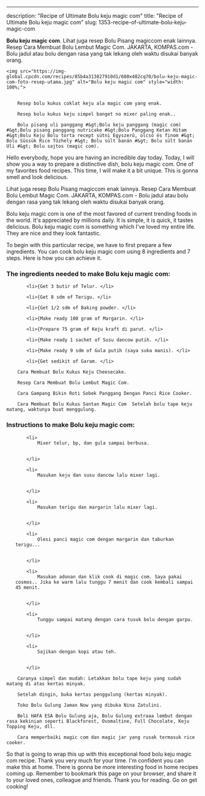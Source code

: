 ---
description: "Recipe of Ultimate Bolu keju magic com"
title: "Recipe of Ultimate Bolu keju magic com"
slug: 1353-recipe-of-ultimate-bolu-keju-magic-com

<p>
	<strong>Bolu keju magic com</strong>. 
	Lihat juga resep Bolu Pisang magiccom enak lainnya. Resep Cara Membuat Bolu Lembut Magic Com. JAKARTA, KOMPAS.com - Bolu jadul atau bolu dengan rasa yang tak lekang oleh waktu disukai banyak orang.
</p>
<p>
	
	<img src="https://img-global.cpcdn.com/recipes/85b4a313827910d1/680x482cq70/bolu-keju-magic-com-foto-resep-utama.jpg" alt="Bolu keju magic com" style="width: 100%;">
	
	
		Resep bolu kukus coklat keju ala magic com yang enak.
	
		Resep bolu kukus keju simpel banget no mixer paling enak..
	
		Bolu pisang uli panggang #&gt;Bolu keju panggang (magic com) #&gt;Bolu pisang panggang nutricake #&gt;Bolu Panggang Ketan Hitam #&gt;Bolu Keju Bolu torta recept sütni Egyszerű, olcsó és finom #&gt; Bolu Süssük Rice Tűzhely #&gt; Bolu sült banán #&gt; Bolu sült banán Uli #&gt; Bolu sajtos (magic com).
	
</p>
<p>
	Hello everybody, hope you are having an incredible day today. Today, I will show you a way to prepare a distinctive dish, bolu keju magic com. One of my favorites food recipes. This time, I will make it a bit unique. This is gonna smell and look delicious.
</p>
	
<p>
	Lihat juga resep Bolu Pisang magiccom enak lainnya. Resep Cara Membuat Bolu Lembut Magic Com. JAKARTA, KOMPAS.com - Bolu jadul atau bolu dengan rasa yang tak lekang oleh waktu disukai banyak orang.
</p>
<p>
	Bolu keju magic com is one of the most favored of current trending foods in the world. It's appreciated by millions daily. It is simple, it is quick, it tastes delicious. Bolu keju magic com is something which I've loved my entire life. They are nice and they look fantastic.
</p>

<p>
To begin with this particular recipe, we have to first prepare a few ingredients. You can cook bolu keju magic com using 8 ingredients and 7 steps. Here is how you can achieve it.
</p>

<h3>The ingredients needed to make Bolu keju magic com:</h3>

<ol>
	
		<li>{Get 3 butir of Telur. </li>
	
		<li>{Get 8 sdm of Terigu. </li>
	
		<li>{Get 1/2 sdm of Baking powder. </li>
	
		<li>{Make ready 100 gram of Margarin. </li>
	
		<li>{Prepare 75 gram of Keju kraft di parut. </li>
	
		<li>{Make ready 1 sachet of Susu dancow putih. </li>
	
		<li>{Make ready 9 sdm of Gula putih (saya suka manis). </li>
	
		<li>{Get sedikit of Garam. </li>
	
</ol>
<p>
	
		Cara Membuat Bolu Kukus Keju Cheesecake.
	
		Resep Cara Membuat Bolu Lembut Magic Com.
	
		Cara Gampang Bikin Roti Sobek Panggang Dengan Panci Rice Cooker.
	
		Cara Membuat Bolu Kukus Santan Magic Com  Setelah bolu tape keju matang, waktunya buat menggulung.
	
</p>

<h3>Instructions to make Bolu keju magic com:</h3>

<ol>
	
		<li>
			Mixer telur, bp, dan gula sampai berbusa.
			
			
		</li>
	
		<li>
			Masukan keju dan susu dancow lalu mixer lagi.
			
			
		</li>
	
		<li>
			Masukan terigu dan margarin lalu mixer lagi.
			
			
		</li>
	
		<li>
			Olesi panci magic com dengan margarin dan taburkan terigu...
			
			
		</li>
	
		<li>
			Masukan adonan dan klik cook di magic com. Saya pakai cosmos.. Jika ke warm lalu tunggu 7 menit dan cook kembali sampai 45 menit.
			
			
		</li>
	
		<li>
			Tunggu sampai matang dengan cara tusuk bolu dengan garpu.
			
			
		</li>
	
		<li>
			Sajikan dengan kopi atau teh.
			
			
		</li>
	
</ol>

<p>
	
		Caranya simpel dan mudah: Letakkan bolu tape keju yang sudah matang di atas kertas minyak.
	
		Setelah dingin, buka kertas penggulung (kertas minyak).
	
		Toko Bolu Gulung Jaman Now yang dibuka Nina Zatulini.
	
		Beli HAFA ESA Bolu Gulung aja, Bolu Gulung extraaa lembut dengan rasa kekinian seperti Blackforest, Ovomaltine, Full Chocolate, Keju Topping Keju, dll.
	
		Cara memperbaiki magic com dan magic jar yang rusak termasuk rice cooker.
	
</p>

<p>
	So that is going to wrap this up with this exceptional food bolu keju magic com recipe. Thank you very much for your time. I'm confident you can make this at home. There is gonna be more interesting food in home recipes coming up. Remember to bookmark this page on your browser, and share it to your loved ones, colleague and friends. Thank you for reading. Go on get cooking!
</p>
